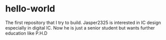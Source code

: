 # hello-world
The first repository that I try to build.
Jasper2325 is interested in IC design especially in digital IC. Now he is just a senior student but wants further education like P.H.D

